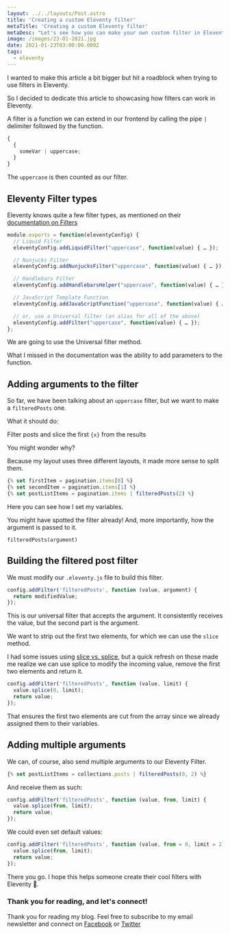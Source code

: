 ```yaml
---
layout: ../../layouts/Post.astro
title: 'Creating a custom Eleventy filter'
metaTitle: 'Creating a custom Eleventy filter'
metaDesc: "Let's see how you can make your own custom filter in Eleventy."
image: /images/23-01-2021.jpg
date: 2021-01-23T03:00:00.000Z
tags:
  - eleventy
---
```


I wanted to make this article a bit bigger but hit a roadblock when trying to use filters in Eleventy.

So I decided to dedicate this article to showcasing how filters can work in Eleventy.

A filter is a function we can extend in our frontend by calling the pipe `|` delimiter followed by the function.

```js
{
  {
    someVar | uppercase;
  }
}
```

The `uppercase` is then counted as our filter.

## Eleventy Filter types

Eleventy knows quite a few filter types, as mentioned on their [documentation on Filters](https://www.11ty.dev/docs/filters/)

```js
module.exports = function(eleventyConfig) {
  // Liquid Filter
  eleventyConfig.addLiquidFilter("uppercase", function(value) { … });

  // Nunjucks Filter
  eleventyConfig.addNunjucksFilter("uppercase", function(value) { … });

  // Handlebars Filter
  eleventyConfig.addHandlebarsHelper("uppercase", function(value) { … });

  // JavaScript Template Function
  eleventyConfig.addJavaScriptFunction("uppercase", function(value) { … });

  // or, use a Universal filter (an alias for all of the above)
  eleventyConfig.addFilter("uppercase", function(value) { … });
};
```

We are going to use the Universal filter method.

What I missed in the documentation was the ability to add parameters to the function.

## Adding arguments to the filter

So far, we have been talking about an `uppercase` filter, but we want to make a `filteredPosts` one.

What it should do:

Filter posts and slice the first `{x}` from the results

You might wonder why?

Because my layout uses three different layouts, it made more sense to split them.

```js
{% set firstItem = pagination.items[0] %}
{% set secondItem = pagination.items[1] %}
{% set postListItems = pagination.items | filteredPosts(2) %}
```

Here you can see how I set my variables.

You might have spotted the filter already!
And, more importantly, how the argument is passed to it.

`filteredPosts(argument)`

## Building the filtered post filter

We must modify our `.eleventy.js` file to build this filter.

```js
config.addFilter('filteredPosts', function (value, argument) {
  return modifiedValue;
});
```

This is our universal filter that accepts the argument. It consistently receives the value, but the second part is the argument.

We want to strip out the first two elements, for which we can use the `slice` method.

I had some issues using [slice vs. splice](https://daily-dev-tips.com/posts/vanilla-javascript-slice-vs-splice/), but a quick refresh on those made me realize we can use splice to modify the incoming value, remove the first two elements and return it.

```js
config.addFilter('filteredPosts', function (value, limit) {
  value.splice(0, limit);
  return value;
});
```

That ensures the first two elements are cut from the array since we already assigned them to their variables.

## Adding multiple arguments

We can, of course, also send multiple arguments to our Eleventy Filter.

```js
{% set postListItems = collections.posts | filteredPosts(0, 2) %}
```

And receive them as such:

```js
config.addFilter('filteredPosts', function (value, from, limit) {
  value.splice(from, limit);
  return value;
});
```

We could even set default values:

```js
config.addFilter('filteredPosts', function (value, from = 0, limit = 2) {
  value.splice(from, limit);
  return value;
});
```

There you go. I hope this helps someone create their cool filters with Eleventy 🤩.

### Thank you for reading, and let's connect!

Thank you for reading my blog. Feel free to subscribe to my email newsletter and connect on [Facebook](https://www.facebook.com/DailyDevTipsBlog) or [Twitter](https://twitter.com/DailyDevTips1)

